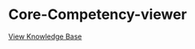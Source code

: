 # Core-Competency-viewer
[View Knowledge Base](https://ebiwd.github.io/Core-Competency-viewer/knowledge-base.html)
